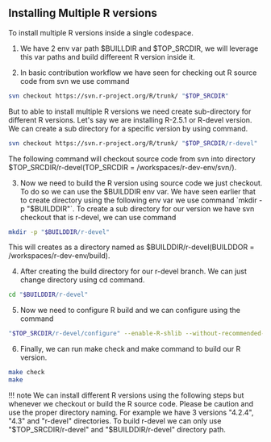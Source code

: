 
## Installing Multiple R versions
To install multiple R versions inside a single codespace.


1) We have 2 env var path $BUILLDIR and $TOP_SRCDIR, we will leverage this var paths and build differeent R version inside it.

2) In basic contribution workflow we have seen for checking out R source code from svn we use command 

```bash
svn checkout https://svn.r-project.org/R/trunk/ "$TOP_SRCDIR"
```

But to able to install multiple R versions we need create sub-directory for different R versions. Let's say we are installing R-2.5.1 or R-devel version. We can create a sub directory for a specific version by using command.

```bash
svn checkout https://svn.r-project.org/R/trunk/ "$TOP_SRCDIR/r-devel"
```


The following command will checkout source code from svn into directory $TOP_SRCDIR/r-devel(TOP_SRCDIR = /workspaces/r-dev-env/svn/).

3) Now we need to build the R version using source code we just checkout. To do so we can use the $BUILDDIR env var. We have seen earlier that to create directory using the following env var we use command `mkdir -p "$BUILDDIR"`. To create a sub directory for our version we have svn checkout that is r-devel, we can use command

```bash
mkdir -p "$BUILDDIR/r-devel"
```


This will creates as a directory named as $BUILDDIR/r-devel(BUILDDOR = /workspaces/r-dev-env/build).

4) After creating the build directory for our r-devel branch. We can just change directory using cd command.

```bash
cd "$BUILDDIR/r-devel"
```


5) Now we need to configure R build and we can configure using the command

```bash
"$TOP_SRCDIR/r-devel/configure" --enable-R-shlib --without-recommended-packages
```


6) Finally, we can run make check and make command to build our R version.

```bash
make check
make
```


!!! note
    We can install different R versions using the following steps but whenever we checkout or build the R source code. Please be caution and use the proper directory naming. For example we have 3 versions "4.2.4", "4.3" and "r-devel" directories. To build r-devel we can only use "$TOP_SRCDIR/r-devel" and "$BUILDDIR/r-devel" directory path.